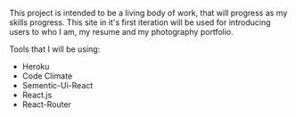 This project is intended to be a living body of work, that will progress as my skills progress. This site in it's first iteration will be used for introducing users to who I am, my resume and my photography portfolio. 

Tools that I will be using:
  - Heroku
  - Code Climate
  - Sementic-Ui-React
  - React.js
  - React-Router
 
